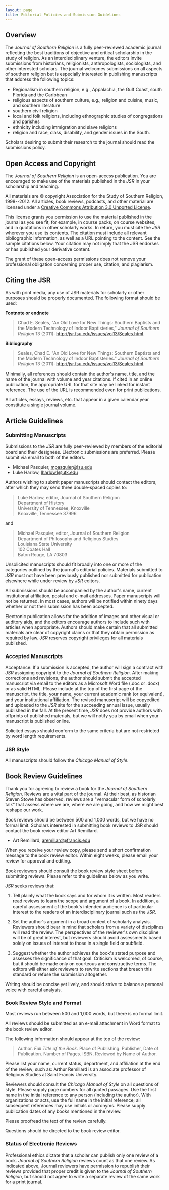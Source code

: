```yaml
---
layout: page
title: Editorial Policies and Submission Guidelines
---
```


## Overview

The *Journal of Southern Religion* is a fully peer-reviewed academic
journal reflecting the best traditions of objective and critical
scholarship in the study of religion. As an interdisciplinary venture,
the editors invite submissions from historians, religionists,
anthropologists, sociologists, and other interested scholars. The
journal welcomes submissions on all aspects of southern religion but is
especially interested in publishing manuscripts that address the
following topics:

-   Regionalism in southern religion, e.g., Appalachia, the Gulf Coast,
    south Florida and the Caribbean
-   religious aspects of southern culture, e.g., religion and cuisine,
    music, and southern literature
-   southern civil religion
-   local and folk religions, including ethnographic studies of
    congregations and parishes
-   ethnicity including immigration and slave religions
-   religion and race, class, disability, and gender issues in the
    South.

Scholars desiring to submit their research to the journal should read the
submissions policy.

## Open Access and Copyright

The *Journal of Southern Religion* is an open-access publication. You
are encouraged to make use of the materials published in the *JSR* in your
scholarship and teaching. 

All materials are &copy; copyright Association for the Study of Southern
Religion, 1998--2012. All articles, book reviews, podcasts, and other
material are licensed under a <a rel="license"
href="http://creativecommons.org/licenses/by/3.0/deed.en_US">Creative
Commons Attribution 3.0 Unported License</a>.

This license grants you permission to use the material published in the
journal as you see fit, for example, in course packs, on course
websites, and in quotations in other scholarly works. In return, you
must cite the *JSR* wherever you use its contents. The citation must
include all relevant bibliographic information, as well as a URL
pointing to the content. See the sample citations below. Your citation
may not imply that the JSR endorses or has published your derivative
content. 

The grant of these open-access permissions does not remove your
professional obligation concerning proper use, citation, and plagiarism.

## Citing the JSR

As with print media, any use of JSR materials for scholarly or other
purposes should be properly documented. The following format should be
used:

**Footnote or endnote**

> Chad E. Seales, "An Old Love for New Things: Southern Baptists and the
> Modern Technology of Indoor Baptisteries," *Journal of Southern
> Religion* 13 (2011): http://jsr.fsu.edu/issues/vol13/Seales.html.

**Bibliography**

> Seales, Chad E. "An Old Love for New Things: Southern Baptists and the
> Modern Technology of Indoor Baptisteries." *Journal of Southern
> Religion* 13 (2011): http://jsr.fsu.edu/issues/vol13/Seales.html.

Minimally, all references should contain the author's name, title, and
the name of the journal with volume and year citations. If cited in an
online publication, the appropriate URL for that site may be linked for
instant reference. The use of the URL is recommended even for print
publications.

All articles, essays, reviews, etc. that appear in a given calendar year
constitute a single journal volume.

## Article Guidelines

### Submitting Manuscripts

Submissions to the *JSR* are fully peer-reviewed by members of the
editorial board and their designees. Electronic submissions are
preferred. Please submit via email to both of the editors.

-	Michael Pasquier, [mpasquier@lsu.edu](mailto:mpasquier@lsu.edu)
-	Luke Harlow, [lharlow1@utk.edu](mailto:lharlow1@utk.edu)

Authors wishing to submit paper manuscripts should contact the editors,
after which they may send three double-spaced copies to:

> Luke Harlow, editor, Journal of Southern Religion  
> Department of History  
> University of Tennessee, Knoxville  
> Knoxville, Tennessee 37996

and

> Michael Pasquier, editor, Journal of Southern Religion  
> Department of Philosophy and Religious Studies  
> Louisiana State University  
> 102 Coates Hall  
> Baton Rouge, LA 70803

Unsolicited manuscripts should fit broadly into one or more of the
categories outlined by the journal's editorial policies. Materials
submitted to *JSR* must not have been previously published nor submitted
for publication elsewhere while under review by *JSR* editors. 

All submissions should be accompanied by the author's name, current
institutional affiliation, postal and e-mail addresses. Paper
manuscripts will not be returned. In most cases, authors will be
notified within ninety days whether or not their submission has been
accepted. 

Electronic publication allows for the addition of images and other
visual or auditory aids, and the editors encourage authors to include
such with articles when appropriate. Authors should make certain that
all submitted materials are clear of copyright claims or that they
obtain permission as required by law. *JSR* reserves copyright
privileges for all materials published.

### Accepted Manuscripts

Acceptance: If a submission is accepted, the author will sign a contract
with *JSR* assigning copyright to the *Journal of Southern Religion*.
After making corrections and revisions, the author should submit the
accepted manuscript via email to the editors as a Microsoft Word file
(.doc or .docx) or as valid HTML. Please include at the top of the first
page of the manuscript, the title, your name, your current academic rank
(or equivalent), and your institutional affiliation. The revised
manuscript will be copyedited and uploaded to the *JSR* site for the
succeeding annual issue, usually published in the fall. At the present
time, *JSR* does not provide authors with offprints of published
materials, but we will notify you by email when your manuscript is
published online.

Solicited essays should conform to the same criteria but are not
restricted by word length requirements.


### JSR Style

All manuscripts should follow the *Chicago Manual of Style*.

## Book Review Guidelines

Thank you for agreeing to review a book for the *Journal of Southern
Religion*. Reviews are a vital part of the journal. At their best, as
historian Steven Stowe has observed, reviews are a "vernacular form of
scholarly talk" that assess where we are, where we are going, and how we
might best reshape our work.

Book reviews should be between 500 and 1,000 words, but we have no
formal limit. Scholars interested in submitting book reviews to JSR
should contact the book review editor Art Remillard.

-	Art Remillard, [aremillard@francis.edu](mailto:aremillard@francis.edu)

When you receive your review copy, please send a short confirmation
message to the book review editor. Within eight weeks, please email your
review for approval and editing. 

Book reviewers should consult the book review style sheet before
submitting reviews. Please refer to the guidelines below as you write.

*JSR* seeks reviews that:

1.  Tell plainly what the book says and for whom it is written. Most
	readers read reviews to learn the scope and argument of a book. In
	addition, a careful assessment of the book's intended audience is of
	particular interest to the readers of an interdisciplinary journal
	such as the *JSR*.

2.  Set the author's argument in a broad context of scholarly analysis.
	Reviewers should bear in mind that scholars from a variety of
	disciplines will read the review. The perspectives of the reviewer's
	own discipline will be of great interest, but reviewers should avoid
	assessments based solely on issues of interest to those in a single
	field or subfield.

3.  Suggest whether the author achieves the book's stated purpose and
    assesses the significance of that goal. Criticism is welcomed, of
    course, but it should be made only on courteous and constructive
    terms. The editors will either ask reviewers to rewrite sections
    that breach this standard or refuse the submission altogether.

Writing should be concise yet lively, and should strive to balance a
personal voice with careful analysis.

### Book Review Style and Format

Most reviews run between 500 and 1,000 words, but there is no formal
limit.

All reviews should be submitted as an e-mail attachment in Word format
to the book review editor.

The following information should appear at the top of the review:

> Author. *Full Title of the Book*. Place of Publishing: Publisher, Date
> of Publication. Number of Pages. ISBN. Reviewed by Name of Author.

Please list your name, current status, department, and affiliation at the end of the review; such as: Arthur Remillard is an associate professor of Religious Studies at Saint Francis University.

Reviewers should consult the *Chicago Manual of Style* on all questions
of style. Please supply page numbers for all quoted passages. Use the
first name in the initial reference to any person (including the
author). With organizations or acts, use the full name in the initial
reference; all subsequent references may use initials or acronyms.
Please supply publication dates of any books mentioned in the review.

Please proofread the text of the review carefully.

Questions should be directed to the book review editor. 

### Status of Electronic Reviews

Professional ethics dictate that a scholar can publish only one review
of a book. *Journal of Southern Religion* reviews count as that one
review. As indicated above, Journal reviewers have permission to
republish their reviews provided that proper credit is given to the
*Journal of Southern Religion*, but should not agree to write a separate
review of the same work for a print journal.
